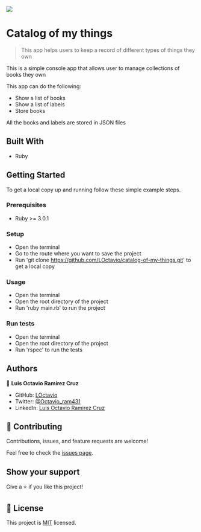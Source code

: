 ![](https://img.shields.io/badge/Microverse-blueviolet)

# Catalog of my things

> This app helps users to keep a record of different types of things they own

This is a simple console app that allows user to manage collections of books they own

This app can do the following:

- Show a list of books
- Show a list of labels
- Store books

All the books and labels are stored in JSON files

## Built With

- Ruby


## Getting Started

To get a local copy up and running follow these simple example steps.

### Prerequisites

- Ruby >= 3.0.1

### Setup

- Open the terminal
- Go to the route where you want to save the project
- Run 'git clone https://github.com/LOctavio/catalog-of-my-things.git' to get a local copy

### Usage

- Open the terminal
- Open the root directory of the project
- Run 'ruby main.rb' to run the project 

### Run tests

- Open the terminal
- Open the root directory of the project
- Run 'rspec' to run the tests


## Authors

👤 **Luis Octavio Ramirez Cruz**

- GitHub: [LOctavio](https://github.com/LOctavio)
- Twitter: [@Octavio_ram431](https://twitter.com/Octavio_ram431)
- LinkedIn: [Luis Octavio Ramirez Cruz](https://www.linkedin.com/in/luis-octavio-ramirez-cruz/)

## 🤝 Contributing

Contributions, issues, and feature requests are welcome!

Feel free to check the [issues page](https://github.com/LOctavio/catalog-of-my-things/issues).

## Show your support

Give a ⭐️ if you like this project!

## 📝 License

This project is [MIT](./MIT.md) licensed.
